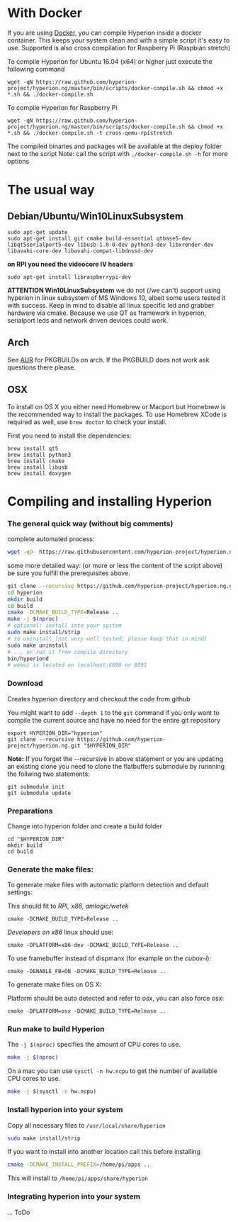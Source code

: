 # With Docker
If you are using [Docker](https://www.docker.com/), you can compile Hyperion inside a docker container. This keeps your system clean and with a simple script it's easy to use. Supported is also cross compilation for Raspberry Pi (Raspbian stretch)

To compile Hyperion for Ubuntu 16.04 (x64) or higher just execute the following command
```
wget -qN https://raw.github.com/hyperion-project/hyperion.ng/master/bin/scripts/docker-compile.sh && chmod +x *.sh && ./docker-compile.sh
```
To compile Hyperion for Raspberry Pi
```
wget -qN https://raw.github.com/hyperion-project/hyperion.ng/master/bin/scripts/docker-compile.sh && chmod +x *.sh && ./docker-compile.sh -t cross-qemu-rpistretch
```
The compiled binaries and packages will be available at the deploy folder next to the script
Note: call the script with `./docker-compile.sh -h` for more options

# The usual way

## Debian/Ubuntu/Win10LinuxSubsystem

```
sudo apt-get update
sudo apt-get install git cmake build-essential qtbase5-dev libqt5serialport5-dev libusb-1.0-0-dev python3-dev libxrender-dev libavahi-core-dev libavahi-compat-libdnssd-dev
```

**on RPI you need the videocore IV headers**

```
sudo apt-get install libraspberrypi-dev
```


**ATTENTION Win10LinuxSubsystem** we do not (/we can't) support using hyperion in linux subsystem of MS Windows 10, albeit some users tested it with success. Keep in mind to disable
all linux specific led and grabber hardware via cmake. Because we use QT as framework in hyperion, serialport leds and network driven devices could work.


## Arch
See [AUR](https://aur.archlinux.org/packages/?O=0&SeB=nd&K=hyperion&outdated=&SB=n&SO=a&PP=50&do_Search=Go) for PKGBUILDs on arch. If the PKGBUILD does not work ask questions there please.


## OSX
To install on OS X you either need Homebrew or Macport but Homebrew is the recommended way to install the packages. To use Homebrew XCode is required as well, use `brew doctor` to check your install.

First you need to install the dependencies:
```
brew install qt5
brew install python3
brew install cmake
brew install libusb
brew install doxygen
```


# Compiling and installing Hyperion

### The general quick way (without big comments)

complete automated process:
```bash
wget -qO- https://raw.githubusercontent.com/hyperion-project/hyperion.ng/master/bin/compile.sh | sh
```

some more detailed way: (or more or less the content of the script above)
be sure you fulfill the prerequisites above.

```bash
git clone --recursive https://github.com/hyperion-project/hyperion.ng.git hyperion
cd hyperion
mkdir build
cd build
cmake -DCMAKE_BUILD_TYPE=Release ..
make -j $(nproc)
# optional: install into your system
sudo make install/strip
# to uninstall (not very well tested, please keep that in mind)
sudo make uninstall
# ... or run it from compile directory
bin/hyperiond
# webui is located on localhost:8090 or 8091
```


### Download
 Creates hyperion directory and checkout the code from github

You might want to add `--depth 1` to the `git` command if you only want to compile the current source and have no need for the entire git repository

```
export HYPERION_DIR="hyperion"
git clone --recursive https://github.com/hyperion-project/hyperion.ng.git "$HYPERION_DIR"
```

**Note:** If you forget the --recursive in above statement or you are updating an existing clone you need to clone the flatbuffers submodule by runnning the follwing two statements:
```
git submodule init
git submodule update
```

### Preparations
Change into hyperion folder and create a build folder
```
cd "$HYPERION_DIR"
mkdir build
cd build
```

### Generate the make files:

To generate make files with automatic platform detection and default settings:

This should fit to *RPI, x86, amlogic/wetek*
```
cmake -DCMAKE_BUILD_TYPE=Release ..
```

*Developers on x86* linux should use:
```
cmake -DPLATFORM=x86-dev -DCMAKE_BUILD_TYPE=Release ..
```

To use framebuffer instead of dispmanx (for example on the *cubox-i*):
```
cmake -DENABLE_FB=ON -DCMAKE_BUILD_TYPE=Release ..
```

To generate make files on OS X:

Platform should be auto detected and refer to osx, you can also force osx:
```
cmake -DPLATFORM=osx -DCMAKE_BUILD_TYPE=Release ..
```

### Run make to build Hyperion
The `-j $(nproc)` specifies the amount of CPU cores to use.
```bash
make -j $(nproc)
```

On a mac you can use ``sysctl -n hw.ncpu`` to get the number of available CPU cores to use.

```bash
make -j $(sysctl -n hw.ncpu)
```

### Install hyperion into your system

Copy all necessary files to ``/usr/local/share/hyperion``
```bash
sudo make install/strip
```

If you want to install into another location call this before installing

```bash
cmake -DCMAKE_INSTALL_PREFIX=/home/pi/apps ..
```
This will install to ``/home/pi/apps/share/hyperion``


### Integrating hyperion into your system

... ToDo
